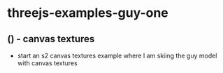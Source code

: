 # threejs-examples-guy-one

## () - canvas textures
* start an s2 canvas textures example where I am skiing the guy model with canvas textures

